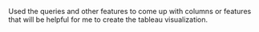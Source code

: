 Used the queries and other features to come up with columns or features that will be helpful for me to create the tableau visualization.
